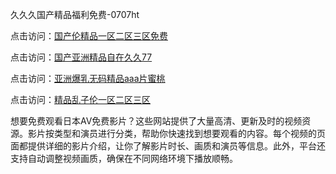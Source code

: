 久久久国产精品福利免费-0707ht


点击访问：<a href="https://bsdf-5f5.pages.dev/">国产伦精品一区二区三区免费</a>

点击访问：<a href="https://rtj-3zo.pages.dev/">国产亚洲精品自在久久77</a>

点击访问：<a href="https://gsd-agv.pages.dev/">亚洲爆乳无码精品aaa片蜜桃</a>

点击访问：<a href="https://fdhf-454.pages.dev/">精品乱子伦一区二区三区</a>

想要免费观看日本AV免费影片？这些网站提供了大量高清、更新及时的视频资源。影片按类型和演员进行分类，帮助你快速找到想要观看的内容。每个视频的页面都提供详细的影片介绍，让你了解影片时长、画质和演员等信息。此外，平台还支持自动调整视频画质，确保在不同网络环境下播放顺畅。

<span style="display:none;">[Canonical link](https://github.com/haha20250707/haha7 ）</span>
